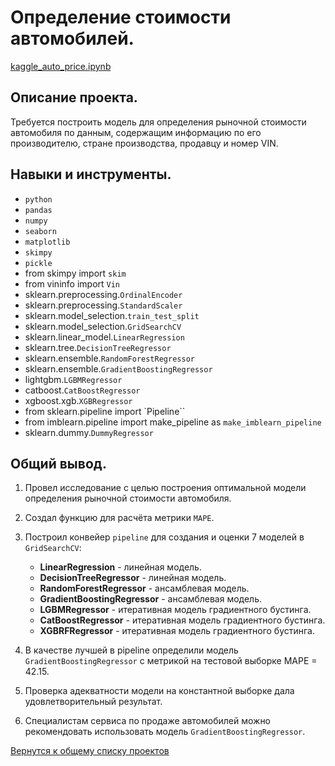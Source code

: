 # Определение стоимости автомобилей.

[kaggle_auto_price.ipynb](kaggle_auto_price.ipynb "notebook.ipynb")


## Описание проекта.

Требуется построить модель для определения рыночной стоимости автомобиля по данным, содержащим информацию по его производителю, стране производства, продавцу и номер VIN.  


## Навыки и инструменты.

* `python`
* `pandas`  
* `numpy`  
* `seaborn`  
* `matplotlib`  
* `skimpy`
* `pickle`
* from skimpy import `skim`
* from vininfo import `Vin`
* sklearn.preprocessing.`OrdinalEncoder`
* sklearn.preprocessing.`StandardScaler`
* sklearn.model_selection.`train_test_split`
* sklearn.model_selection.`GridSearchCV`
* sklearn.linear_model.`LinearRegression`
* sklearn.tree.`DecisionTreeRegressor`
* sklearn.ensemble.`RandomForestRegressor`
* sklearn.ensemble.`GradientBoostingRegressor`
* lightgbm.`LGBMRegressor`
* catboost.`CatBoostRegressor`
* xgboost.xgb.`XGBRegressor`
* from sklearn.pipeline import `Pipeline``
* from imblearn.pipeline import make_pipeline as `make_imblearn_pipeline`
* sklearn.dummy.`DummyRegressor`


## Общий вывод.

1. Провел исследование с целью построения оптимальной модели определения рыночной стоимости автомобиля.
2. Создал функцию для расчёта метрики `MAPE`.
3. Построил конвейер `pipeline` для создания и оценки 7 моделей в `GridSearchCV`:  

    - **LinearRegression** - линейная модель.
    - **DecisionTreeRegressor** - линейная модель.
    - **RandomForestRegressor** - ансамблевая модель.
    - **GradientBoostingRegressor** - ансамблевая модель.
    - **LGBMRegressor** - итеративная модель градиентного бустинга.
    - **CatBoostRegressor** - итеративная модель градиентного бустинга.
    - **XGBRFRegressor** - итеративная модель градиентного бустинга.
4. В качестве лучшей в pipeline определили модель `GradientBoostingRegressor` с метрикой на тестовой выборке MAPE = 42.15. 
5. Проверка адекватности модели на константной выборке дала удовлетворительный результат.
6. Специалистам сервиса по продаже автомобилей можно рекомендовать использовать модель `GradientBoostingRegressor`.

[Вернутся к общему списку проектов](../README.md)